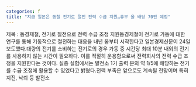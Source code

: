 ```yaml
---
categories: f
title: "지금 일본은 동철 전기로 절전 전력 수급 지원…츄부 올 배당 70엔 예정"
---
```

제목 : 동경제철, 전기로 절전으로 전력 수급 조정 지원동경제철이 전기로 가동에 대한 연구를 통해 기동적으로 절전하는 대응을 내년 봄부터 시작한다고 일본경제신문이 24일 보도했다.대량의 전기를 소비하는 전기로의 경우 가동 중 시간당 최대 10분 내외의 전기를 사용하지 않는 시간이 필요하다. 이를 적절히 운용함으로써 전력회사의 전력 수급 조정을 지원한다는 것이다. 실증 실험에서는 발전소 1기 출력 분의 약 1/5에 해당하는 전기를 수급 조정에 활용할 수 있었다고 밝혔다.전력 부족은 앞으로도 계속될 전망이며 특히 지진, 낙뢰 등 발전소